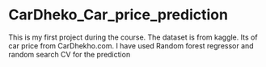 # CarDheko_Car_price_prediction
This is my first project during the course. The dataset is from kaggle. Its of car price from CarDhekho.com. I have used Random forest regressor and random search CV for the prediction
